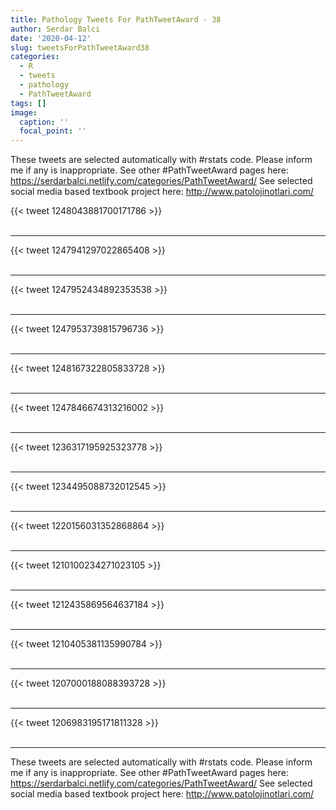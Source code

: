 ```yaml
---
title: Pathology Tweets For PathTweetAward - 38
author: Serdar Balci
date: '2020-04-12'
slug: tweetsForPathTweetAward38
categories:
  - R
  - tweets
  - pathology
  - PathTweetAward
tags: []
image:
  caption: ''
  focal_point: ''
---
```



These tweets are selected automatically with #rstats code. Please inform me if any is inappropriate.
See other #PathTweetAward pages here: https://serdarbalci.netlify.com/categories/PathTweetAward/ 
See selected social media based textbook project here: http://www.patolojinotlari.com/

{{< tweet 1248043881700171786 >}}
<br>
<br>
<hr>
{{< tweet 1247941297022865408 >}}
<br>
<br>
<hr>
{{< tweet 1247952434892353538 >}}
<br>
<br>
<hr>
{{< tweet 1247953739815796736 >}}
<br>
<br>
<hr>
{{< tweet 1248167322805833728 >}}
<br>
<br>
<hr>
{{< tweet 1247846674313216002 >}}
<br>
<br>
<hr>
{{< tweet 1236317195925323778 >}}
<br>
<br>
<hr>
{{< tweet 1234495088732012545 >}}
<br>
<br>
<hr>
{{< tweet 1220156031352868864 >}}
<br>
<br>
<hr>
{{< tweet 1210100234271023105 >}}
<br>
<br>
<hr>
{{< tweet 1212435869564637184 >}}
<br>
<br>
<hr>
{{< tweet 1210405381135990784 >}}
<br>
<br>
<hr>
{{< tweet 1207000188088393728 >}}
<br>
<br>
<hr>
{{< tweet 1206983195171811328 >}}
<br>
<br>
<hr>


These tweets are selected automatically with #rstats code. Please inform me if any is inappropriate.
See other #PathTweetAward pages here: https://serdarbalci.netlify.com/categories/PathTweetAward/ 
See selected social media based textbook project here: http://www.patolojinotlari.com/
